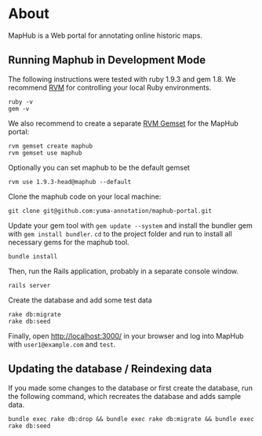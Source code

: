 # About

MapHub is a Web portal for annotating online historic maps. 

## Running Maphub in Development Mode

The following instructions were tested with ruby 1.9.3 and gem 1.8. We recommend [RVM](http://beginrescueend.com/) for controlling your local Ruby environments.

    ruby -v
    gem -v
    
We also recommend to create a separate [RVM Gemset](http://beginrescueend.com/gemsets/) for the MapHub portal:

    rvm gemset create maphub
    rvm gemset use maphub

Optionally you can set maphub to be the default gemset

    rvm use 1.9.3-head@maphub --default

Clone the maphub code on your local machine:

    git clone git@github.com:yuma-annotation/maphub-portal.git

Update your gem tool with `gem update --system` and install the bundler gem with `gem install bundler`. `cd` to the project folder and run to install all necessary gems for the maphub tool.
    
    bundle install
    
Then, run the Rails application, probably in a separate console window.

    rails server
    
Create the database and add some test data

    rake db:migrate
    rake db:seed

Finally, open <http://localhost:3000/> in your browser and log into MapHub with `user1@example.com` and `test`. 


## Updating the database / Reindexing data

If you made some changes to the database or first create the database, run the following command, which recreates the database and adds sample data.

    bundle exec rake db:drop && bundle exec rake db:migrate && bundle exec rake db:seed